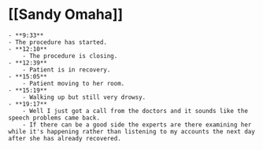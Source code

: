 # [[Sandy Omaha]]
	- **9:33**
	- The procedure has started.
	- **12:10**
		- The procedure is closing.
	- **12:39**
		- Patient is in recovery.
	- **15:05**
		- Patient moving to her room.
	- **15:19**
		- Walking up but still very drowsy.
	- **19:17**
		- Well I just got a call from the doctors and it sounds like the speech problems came back.
		- If there can be a good side the experts are there examining her while it's happening rather than listening to my accounts the next day after she has already recovered.